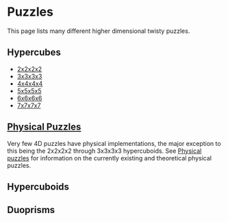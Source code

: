 # Puzzles

This page lists many different higher dimensional twisty puzzles.

## Hypercubes

- [2x2x2x2](/puzzles/2x2x2x2)
- [3x3x3x3](/puzzles/3x3x3x3)
- [4x4x4x4](/puzzles/4x4x4x4)
- [5x5x5x5](/puzzles/5x5x5x5)
- [6x6x6x6](/puzzles/6x6x6x6)
- [7x7x7x7](/puzzles/7x7x7x7)

## [Physical Puzzles](/puzzles/physical)

Very few 4D puzzles have physical implementations, the major exception to this being the 2x2x2x2 through 3x3x3x3 hypercuboids. See [Physical puzzles](/puzzles/physical) for information on the currently existing and theoretical physical puzzles.

## Hypercuboids

## Duoprisms
